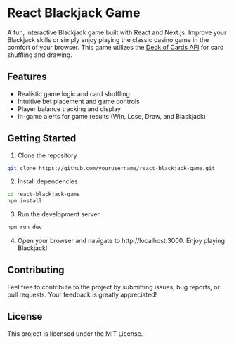 # React Blackjack Game

A fun, interactive Blackjack game built with React and Next.js. Improve your Blackjack skills or simply enjoy playing the classic casino game in the comfort of your browser. This game utilizes the [Deck of Cards API](https://deckofcardsapi.com/) for card shuffling and drawing.

## Features
- Realistic game logic and card shuffling
- Intuitive bet placement and game controls
- Player balance tracking and display
- In-game alerts for game results (Win, Lose, Draw, and Blackjack)

## Getting Started
1. Clone the repository
```bash
git clone https://github.com/yourusername/react-blackjack-game.git
```

2. Install dependencies
```bash
cd react-blackjack-game
npm install
```

3. Run the development server
```bash
npm run dev
```

4. Open your browser and navigate to http://localhost:3000. Enjoy playing Blackjack!

## Contributing
Feel free to contribute to the project by submitting issues, bug reports, or pull requests. Your feedback is greatly appreciated!

## License
This project is licensed under the MIT License.
